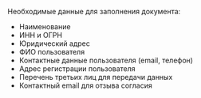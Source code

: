 Необходимые данные для заполнения документа:
* Наименование 
* ИНН и ОГРН 
* Юридический адрес 
* ФИО пользователя
* Контактные данные пользователя (email, телефон)
* Адрес регистрации пользователя
* Перечень третьих лиц для передачи данных
* Контактный email для отзыва согласия





